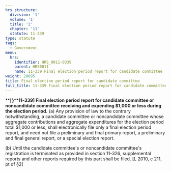 ```yaml
---
hrs_structure:
  division: '1'
  volume: '1'
  title: '2'
  chapter: '11'
  statute: 11-339
type: statute
tags:
  - Government
menu:
  hrs:
    identifier: HRS_0011-0339
    parent: HRS0011
    name: 11-339 Final election period report for candidate committee
weight: 20695
title: Final election period report for candidate committee
full_title: 11-339 Final election period report for candidate committee
---
```

**[§****11-339] Final election period report for candidate committee or noncandidate committee** **receiving and expending $1,000 or less during the election period.** (a) Any provision of law to the contrary notwithstanding, a candidate committee or noncandidate committee whose aggregate contributions and aggregate expenditures for the election period total $1,000 or less, shall electronically file only a final election period report, and need not file a preliminary and final primary report, a preliminary and final general report, or a special election report.

(b) Until the candidate committee's or noncandidate committee's registration is terminated as provided in section 11-326, supplemental reports and other reports required by this part shall be filed. [L 2010, c 211, pt of §2]